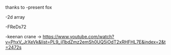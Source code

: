 thanks to
-present fox

-2d array

-FReDs72

-keenan crane
-> https://www.youtube.com/watch?v=PhxV_JrXeVk&list=PL9_jI1bdZmz2emSh0UQ5iOdT2xRHFHL7E&index=2&t=2472s
